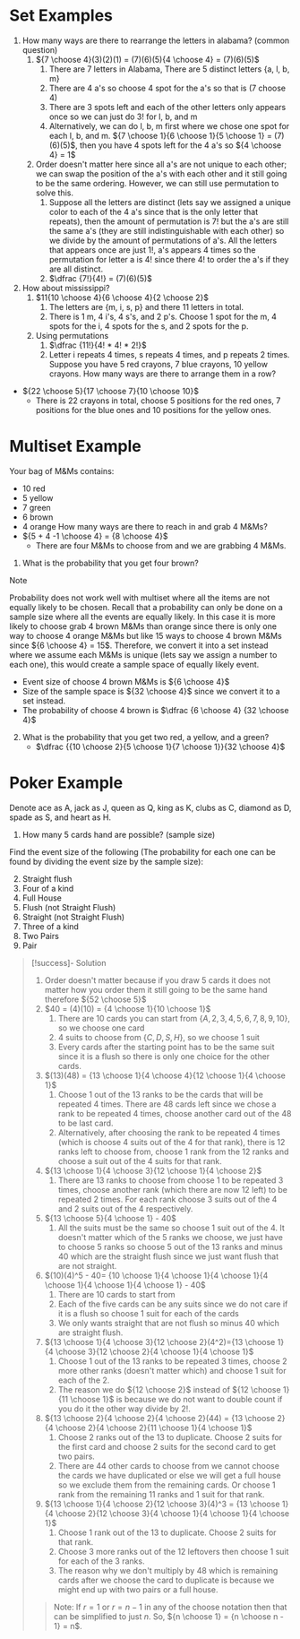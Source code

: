 
# Set Examples
1. How many ways are there to rearrange the letters in alabama? (common question)
	1. ${7 \choose 4}(3)(2)(1) = (7)(6)(5){4 \choose 4} = (7)(6)(5)$
		1. There are 7 letters in Alabama, There are 5 distinct letters {a, l, b, m}
		2. There are 4 a's so choose 4 spot for the a's so that is (7 choose 4)
		3. There are 3 spots left and each of the other letters only appears once so we can just do 3! for l, b, and m
		4. Alternatively, we can do l, b, m first where we chose one spot for each l, b, and m. ${7 \choose 1}{6 \choose 1}{5 \choose 1} = (7)(6)(5)$, then you have 4 spots left for the 4 a's so ${4 \choose 4} = 1$
	2. Order doesn't matter here since all a's are not unique to each other; we can swap the position of the a's with each other and it still going to be the same ordering. However, we can still use permutation to solve this. 
		1. Suppose all the letters are distinct (lets say we assigned a unique color to each of the 4 a's since that is the only letter that repeats), then the amount of permutation is $7!$ but the a's are still the same a's (they are still indistinguishable with each other) so we divide by the amount of permutations of a's. All the letters that appears once are just $1!$, a's appears 4 times so the permutation for letter a is $4!$ since there $4!$ to order the a's if they are all distinct. 
		2. $\dfrac {7!}{4!} = (7)(6)(5)$
2. How about mississippi?
	1. $11{10 \choose 4}{6 \choose 4}{2 \choose 2}$
		1. The letters are {m, i, s, p} and there 11 letters in total. 
		2. There is 1 m, 4 i's, 4 s's, and 2 p's. Choose 1 spot for the m, 4 spots for the i, 4 spots for the s, and 2 spots for the p.
	2. Using permutations
		1. $\dfrac {11!}{4! * 4! * 2!}$
		2. Letter i repeats 4 times, s repeats 4 times, and p repeats 2 times. 
Suppose you have 5 red crayons, 7 blue crayons, 10 yellow crayons. How many ways are there to arrange them in a row? 
- ${22 \choose 5}{17 \choose 7}{10 \choose 10}$
	- There is 22 crayons in total, choose 5 positions for the red ones, 7 positions for the  blue ones and 10 positions for the yellow ones. 


# Multiset Example
Your bag of M&Ms contains:
- 10 red
- 5 yellow
- 7 green
- 6 brown
- 4 orange
How many ways are there to reach in and grab 4 M&Ms?
- ${5 + 4 -1 \choose 4} = {8 \choose 4}$
	- There are four M&Ms to choose from and we are grabbing 4 M&Ms.
1. What is the probability that you get four brown?
>[!note]
>Probability does not work well with multiset where all the items are not equally likely to be chosen. Recall that a probability can only be done on a sample size where all the events are equally likely. In this case it is more likely to choose grab 4 brown M&Ms than orange since there is only one way to choose 4 orange M&Ms but like 15 ways to choose 4 brown M&Ms since ${6 \choose 4} = 15$. Therefore, we convert it into a set instead where we assume each M&Ms is unique (lets say we assign a number to each one), this would create a sample space of equally likely event. 
	
-  Event size of choose 4 brown M&Ms is ${6 \choose 4}$
- Size of the sample space is ${32 \choose 4}$ since we convert it to a set instead. 
- The probability of choose 4 brown is $\dfrac {6 \choose 4} {32 \choose 4}$
2. What is the probability that you get two red, a yellow, and a green?
	- $\dfrac {{10 \choose 2}{5 \choose 1}{7 \choose 1}}{32 \choose 4}$


# Poker Example

Denote ace as A, jack as J, queen as Q, king as K, clubs as C, diamond as D, spade as S, and heart as H. 

1. How many 5 cards hand are possible? (sample size)

Find the event size of the following (The probability for each one can be found by dividing the event size by the sample size): 

2. Straight flush
3. Four of a kind 
4. Full House
5. Flush (not Straight Flush)
6. Straight (not Straight Flush)
7. Three of a kind
8. Two Pairs
9. Pair

>[!success]- Solution 
>
>1. Order doesn't matter because if you draw 5 cards it does not matter how you order them it still going to be the same hand therefore ${52 \choose 5}$
>2. $40 = (4)(10) = {4 \choose 1}{10 \choose 1}$
>		1. There are 10 cards you can start from $\{A, 2, 3, 4, 5, 6, 7, 8, 9, 10\}$, so we choose one card
>		2. 4 suits to choose from $\{C, D, S, H\}$, so we choose 1 suit
>		3. Every cards after the starting point has to be the same suit since it is a flush so there is only one choice for the other cards.
>3. $(13)(48) = {13 \choose 1}{4 \choose 4}{12 \choose 1}{4 \choose 1}$
>		1. Choose 1 out of the 13 ranks to be the cards that will be repeated 4 times. There are 48 cards left since we chose a rank to be repeated 4 times, choose another card out of the 48 to be last card. 
>		2. Alternatively, after choosing the rank to be repeated 4 times (which is choose 4 suits out of the 4 for that rank), there is 12 ranks left to choose from, choose 1 rank from the 12 ranks and choose a suit out of the 4 suits for that rank. 
>4. ${13 \choose 1}{4 \choose 3}{12 \choose 1}{4 \choose 2}$
>		1. There are 13 ranks to choose from choose 1 to be repeated 3 times, choose another rank (which there are now 12 left) to be repeated 2 times. For each rank choose 3 suits out of the 4 and 2 suits out of the 4 respectively. 
>5. ${13 \choose 5}{4 \choose 1} - 40$
>		1. All the suits must be the same so choose 1 suit out of the 4. It doesn't matter which of the 5 ranks we choose, we just have to choose 5 ranks so choose 5 out of the 13 ranks and minus 40 which are the straight flush since we just want flush that are not straight. 
>6. $(10)(4)^5 - 40= {10 \choose 1}{4 \choose 1}{4 \choose 1}{4 \choose 1}{4 \choose 1}{4 \choose 1} - 40$
>		1. There are 10 cards to start from 
>		2. Each of the five cards can be any suits since we do not care if it is a flush so choose 1 suit for each of the cards
>		3. We only wants straight that are not flush so minus 40 which are straight flush.
>7. ${13 \choose 1}{4 \choose 3}{12 \choose 2}(4^2)={13 \choose 1}{4 \choose 3}{12 \choose 2}{4 \choose 1}{4 \choose 1}$
>		1. Choose 1 out of the 13 ranks to be repeated 3 times, choose 2 more other ranks (doesn't matter which) and choose 1 suit for each of the 2. 
>		2. The reason we do ${12 \choose 2}$ instead of ${12 \choose 1}{11 \choose 1}$ is because we do not want to double count if you do it the other way divide by $2!$.
>8. ${13 \choose 2}{4 \choose 2}{4 \choose 2}(44) = {13 \choose 2}{4 \choose 2}{4 \choose 2}{11 \choose 1}{4 \choose 1}$
>		1. Choose 2 ranks out of the 13 to duplicate. Choose 2 suits for the first card and choose 2 suits for the second card to get two pairs. 
>		2. There are 44 other cards to choose from we cannot choose the cards we have duplicated or else we will get a full house so we exclude them from the remaining cards. Or choose 1 rank from the remaining 11 ranks and 1 suit for that rank.
>9. ${13 \choose 1}{4 \choose 2}{12 \choose 3}(4)^3 = {13 \choose 1}{4 \choose 2}{12 \choose 3}{4 \choose 1}{4 \choose 1}{4 \choose 1}$
>		1. Choose 1 rank out of the 13 to duplicate. Choose 2 suits for that rank. 
>		2. Choose 3 more ranks out of the 12 leftovers then choose 1 suit for each of the 3 ranks. 
>		3. The reason why we don't multiply by 48 which is remaining cards after we choose the card to duplicate is because we might end up with two pairs or a full house.
>
>>Note: If $r = 1 \text { or } r = n - 1$ in any of the choose notation then that can be simplified to just $n$. So, ${n \choose 1} = {n \choose n - 1} = n$.


